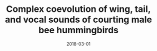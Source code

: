 ---
title: "Complex coevolution of wing, tail, and vocal sounds of courting male bee hummingbirds"
collection: publications
permalink: /publication/2018-03-01-Clark_et_al_2018
date: 2018-03-01
venue: 'Evolution'
paperurl: '/files/papers/Clark_et_al_2018.pdf'
link: 'https://doi.org/10.1111/evo.13432'
citation: 'Clark, C. J., McGuire, J. A., Bonaccoroso, E., Berv, J.S., Prum, R. O. (2018). Complex coevolution of wing, tail, and vocal sounds of courting male bee hummingbirds. <i>Evolution</i>.'
---